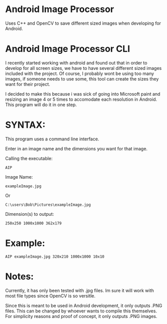 Android Image Processor
=====================

Uses C++ and OpenCV to save different sized images when developing for Android.

Android Image Processor CLI
==========================
  I recently started working with android and found out that in order
  to develop for all screen sizes, we have to have several different sized
  images included with the project. Of course, I probably wont be using too many
  images, if someone needs to use some, this tool can create the sizes they want for their project.
  
  I decided to make this because i was sick of going into Microsoft paint and resizing an image 4 or 5 times to accomodate each resolution in Android. This program will do it in one step.


SYNTAX:
======
This program uses a command line interface.

Enter in an image name and the dimensions you want for that image. 

Calling the executable:

    AIP

Image Name:

    exampleImage.jpg
  Or

    C:\users\Bob\Pictures\exampleImage.jpg
    
Dimension(s) to output:

    250x250 1000x1000 362x179
    


Example:
=======
    AIP exampleImage.jpg 320x210 1000x1000 10x10 
  
Notes:
======  
  Currently, it has only been tested with .jpg files. Im sure it will work with most file types since OpenCV is so versitle. 
  
  Since this is meant to be used in Android development, it only outputs .PNG files. This can be changed by whoever wants to compile this themselves. For simplicity reasons and proof of concept, it only outputs .PNG images.
